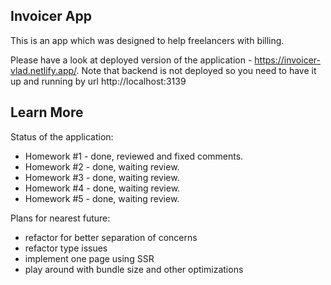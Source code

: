 ## Invoicer App

This is an app which was designed to help freelancers with billing.

Please have a look at deployed version of the application - https://invoicer-vlad.netlify.app/.
Note that backend is not deployed so you need to have it up and running by url http://localhost:3139

## Learn More

Status of the application:

- Homework #1 - done, reviewed and fixed comments.
- Homework #2 - done, waiting review.
- Homework #3 - done, waiting review.
- Homework #4 - done, waiting review.
- Homework #5 - done, waiting review.

Plans for nearest future:

- refactor for better separation of concerns
- refactor type issues
- implement one page using SSR
- play around with bundle size and other optimizations
